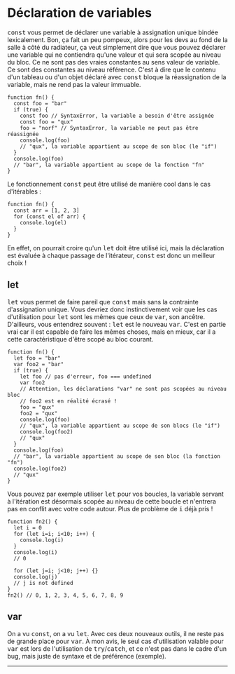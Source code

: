 Déclaration de variables
===================


<kbd>const</kbd> vous permet de déclarer une variable à assignation unique bindée lexicalement. Bon, ça fait un peu pompeux, alors pour les devs au fond de la salle à côté du radiateur, ça veut simplement dire que vous pouvez déclarer une variable qui ne contiendra qu'une valeur et qui sera scopée au niveau du bloc. Ce ne sont pas des vraies constantes au sens valeur de variable. Ce sont des constantes au niveau référence. C'est à dire que le contenu d'un tableau ou d'un objet déclaré avec <kbd>const</kbd> bloque la réassignation de la variable, mais ne rend pas la valeur immuable.



    function fn() {
      const foo = "bar"
      if (true) {
        const foo // SyntaxError, la variable a besoin d'être assignée
        const foo = "qux"
        foo = "norf" // SyntaxError, la variable ne peut pas être réassignée
        console.log(foo)
        // "qux", la variable appartient au scope de son bloc (le "if")
      }
      console.log(foo)
      // "bar", la variable appartient au scope de la fonction "fn"
    }

Le fonctionnement <kbd>const</kbd> peut être utilisé de manière cool dans le cas d'itérables :

    function fn() {
      const arr = [1, 2, 3]
      for (const el of arr) {
        console.log(el)
      }
    }

En effet, on pourrait croire qu'un <kbd>let</kbd> doit être utilisé ici, mais la déclaration est évaluée à chaque passage de l'itérateur, <kbd>const</kbd> est donc un meilleur choix !

let
---

<kbd>let</kbd> vous permet de faire pareil que <kbd>const</kbd> mais sans la contrainte d'assignation unique. Vous devriez donc instinctivement voir que les cas d'utilisation pour <kbd>let</kbd> sont les mêmes que ceux de <kbd>var</kbd>, son ancêtre. D'ailleurs, vous entendrez souvent : <kbd>let</kbd> est le nouveau <kbd>var</kbd>. C'est en partie vrai car il est capable de faire les mêmes choses, mais en mieux, car il a cette caractéristique d'être scopé au bloc courant.

    function fn() {
      let foo = "bar"
      var foo2 = "bar"
      if (true) {
        let foo // pas d'erreur, foo === undefined
        var foo2
        // Attention, les déclarations "var" ne sont pas scopées au niveau bloc
        // foo2 est en réalité écrasé !
        foo = "qux"
        foo2 = "qux"
        console.log(foo)
        // "qux", la variable appartient au scope de son blocs (le "if")
        console.log(foo2)
        // "qux"
      }
      console.log(foo)
      // "bar", la variable appartient au scope de son bloc (la fonction "fn")
      console.log(foo2)
      // "qux"
    }

Vous pouvez par exemple utiliser <kbd>let</kbd> pour vos boucles, la variable servant à l'itération est désormais scopée au niveau de cette boucle et n'entrera pas en conflit avec votre code autour. Plus de problème de <kbd>i</kbd> déjà pris !

    function fn2() {
      let i = 0
      for (let i=i; i<10; i++) {
        console.log(i)
      }
      console.log(i)
      // 0
    
      for (let j=i; j<10; j++) {}
      console.log(j)
      // j is not defined
    }
    fn2() // 0, 1, 2, 3, 4, 5, 6, 7, 8, 9

var
---

On a vu <kbd>const</kbd>, on a vu <kbd>let</kbd>. Avec ces deux nouveaux outils, il ne reste pas de grande place pour <kbd>var</kbd>. À mon avis, le seul cas d'utilisation valable pour <kbd>var</kbd> est lors de l'utilisation de <kbd>try</kbd>/<kbd>catch</kbd>, et ce n'est pas dans le cadre d'un bug, mais juste de syntaxe et de préférence (exemple).

----------
